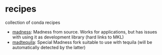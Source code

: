 # recipes
collection of conda recipes

- [madness](madness): Madness from source. Works for applications, but has issues with using it as development library (hard links to MKL)
- [madtequila](madtequila): Special Madness fork suitable to use with tequila (will be automatically detected by the latter)
